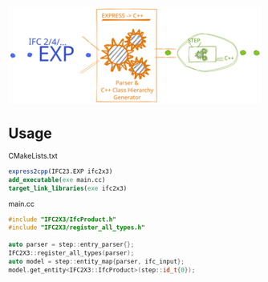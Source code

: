 ![Logo](logo.svg)

# Usage

CMakeLists.txt
```cmake
express2cpp(IFC23.EXP ifc2x3)
add_executable(exe main.cc)
target_link_libraries(exe ifc2x3)
```

main.cc
```cpp
#include "IFC2X3/IfcProduct.h"
#include "IFC2X3/register_all_types.h"

auto parser = step::entry_parser{};
IFC2X3::register_all_types(parser);
auto model = step::entity_map{parser, ifc_input};
model.get_entity<IFC2X3::IfcProduct>(step::id_t{0});
```
